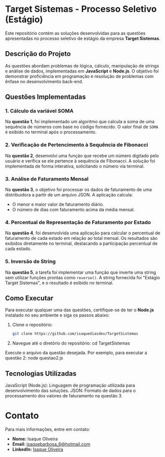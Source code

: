 # Target Sistemas - Processo Seletivo (Estágio)

Este repositório contém as soluções desenvolvidas para as questões apresentadas no processo seletivo de estágio da empresa **Target Sistemas**.

## Descrição do Projeto

As questões abordam problemas de lógica, cálculo, manipulação de strings e análise de dados, implementadas em **JavaScript** e **Node.js**. O objetivo foi demonstrar proficiência em programação e resolução de problemas com ênfase no desenvolvimento back-end.

## Questões Implementadas

### 1. Cálculo da variável SOMA
Na **questão 1**, foi implementado um algoritmo que calcula a soma de uma sequência de números com base no código fornecido. O valor final de `SOMA` é exibido no terminal após o processamento.

### 2. Verificação de Pertencimento à Sequência de Fibonacci
Na **questão 2**, desenvolvi uma função que recebe um número digitado pelo usuário e verifica se ele pertence à sequência de Fibonacci. A solução foi implementada de forma interativa, solicitando o número via terminal.

### 3. Análise de Faturamento Mensal
Na **questão 3**, o objetivo foi processar os dados de faturamento de uma distribuidora a partir de um arquivo JSON. A aplicação calcula:
- O menor e maior valor de faturamento diário.
- O número de dias com faturamento acima da média mensal.

### 4. Percentual de Representação de Faturamento por Estado
Na **questão 4**, foi desenvolvida uma aplicação para calcular o percentual de faturamento de cada estado em relação ao total mensal. Os resultados são exibidos diretamente no terminal, destacando a participação percentual de cada estado.

### 5. Inversão de String
Na **questão 5**, a tarefa foi implementar uma função que inverte uma string sem utilizar funções prontas como `reverse()`. A string fornecida foi "Estágio Target Sistemas", e o resultado é exibido no terminal.

## Como Executar

Para executar qualquer uma das questões, certifique-se de ter o **Node.js** instalado no seu ambiente e siga os passos abaixo:

1. Clone o repositório:
   ```bash
   git clone https://github.com/isaquediasdev/TargetSistemas
2. Navegue até o diretório do repositório:
cd TargetSistemas

Execute o arquivo da questão desejada. Por exemplo, para executar a questão 2:
node questao2.js

## Tecnologias Utilizadas
JavaScript (Node.js): Linguagem de programação utilizada para desenvolvimento das soluções.
JSON: Formato de dados para o processamento dos valores de faturamento na questão 3.

# Contato

Para mais informações, entre em contato:

- **Nome:** Isaque Oliveira  
- **Email:** isaquebarbosa_6@hotmail.com  
- **LinkedIn:** [Isaque Oliveira](https://www.linkedin.com/in/isaquediasdev1999/)  

